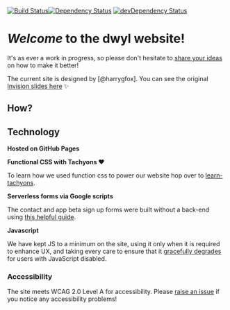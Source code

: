 [![Build Status](https://travis-ci.org/dwyl/dwyl-site.svg?branch=master)](https://travis-ci.org/dwyl/dwyl-site)[![Dependency Status](https://david-dm.org/dwyl/dwyl-site.svg)](https://david-dm.org/dwyl/dwyl-site)
[![devDependency Status](https://david-dm.org/dwyl/dwyl-site/dev-status.svg)](https://david-dm.org/dwyl/dwyl-site?type=dev)

# *Welcome* to the dwyl website!

It's as ever a work in progress, so please don't hesitate to [share your ideas](https://github.com/dwyl/dwyl-site/issues) on how to make it better!

The current site is designed by [@harrygfox]. You can see the original [Invision slides here](https://projects.invisionapp.com/share/VSBOA5D8B) :sparkles:

## How?

## Technology

**Hosted on GitHub Pages**

**Functional CSS with Tachyons :heart:**

To learn how we used function css to power our website hop over to [learn-tachyons](https://github.com/dwyl/learn-tachyons).

**Serverless forms via Google scripts**

The contact and app beta sign up forms were built without a back-end using [this helpful guide](https://github.com/dwyl/html-form-send-email-via-google-script-without-server).

**Javascript**

We have kept JS to a minimum on the site, using it only when it is required to enhance UX, and taking every care to ensure that it [gracefully degrades](https://github.com/dwyl/learn-progressive-web-apps) for users with JavaScript disabled.

### Accessibility

The site meets WCAG 2.0 Level A for accessibility. Please [raise an issue](https://github.com/dwyl/dwyl-site/issues) if you notice any accessibility problems!
